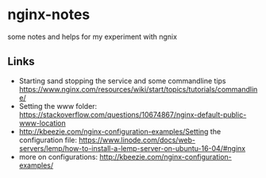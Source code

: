 # nginx-notes
some notes and helps for my experiment with ngnix


## Links

* Starting sand stopping the service and some commandline tips https://www.nginx.com/resources/wiki/start/topics/tutorials/commandline/
* Setting the www folder: https://stackoverflow.com/questions/10674867/nginx-default-public-www-location
* http://kbeezie.com/nginx-configuration-examples/Setting the configuration file: https://www.linode.com/docs/web-servers/lemp/how-to-install-a-lemp-server-on-ubuntu-16-04/#nginx
* more on configurations: http://kbeezie.com/nginx-configuration-examples/

